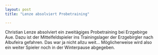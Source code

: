 ```yaml
---
layout: post
title: "Lenze absolviert Probetraining"

---
```


Christian Lenze absolviert ein zweitägiges Probetraining bei Erzgebirge Aue. Dazu ist der Mittelfeldspieler ins Trainingslager der Erzgebirgler nach Albufeira gefahren. Das war ja nicht allzu weit... Möglicherweise wird also ein weiter Spieler noch in der Winterpause abgegeben.


